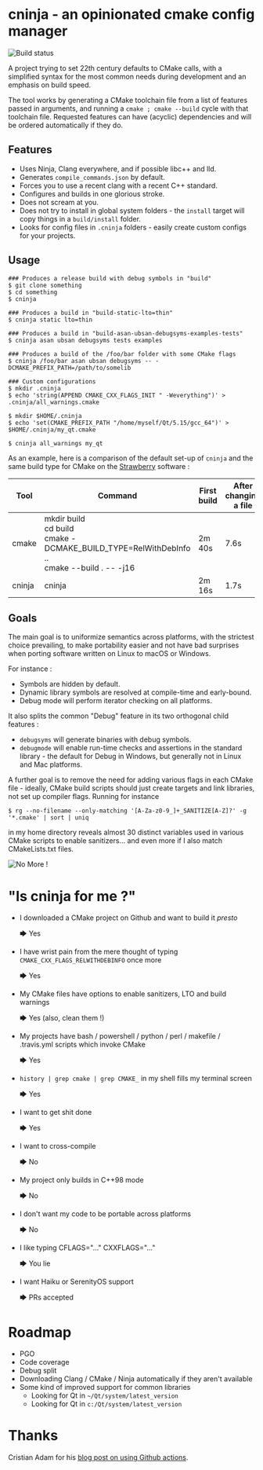 # cninja - an opinionated cmake config manager
![Build status](https://github.com/jcelerier/cninja/workflows/Build/badge.svg)

A project trying to set 22th century defaults to CMake calls, with a simplified syntax for the most common needs during development and an emphasis on build speed.

The tool works by generating a CMake toolchain file from a list of features passed in arguments, and running a `cmake ; cmake --build` cycle with that toolchain file. Requested features can have (acyclic) dependencies and will be ordered automatically if they do.

## Features

- Uses Ninja, Clang everywhere, and if possible libc++ and lld.
- Generates `compile_commands.json` by default.
- Forces you to use a recent clang with a recent C++ standard.
- Configures and builds in one glorious stroke.
- Does not scream at you.
- Does not try to install in global system folders - the `install` target will copy things in a `build/install` folder.
- Looks for config files in `.cninja` folders - easily create custom configs for your projects. 

## Usage

    ### Produces a release build with debug symbols in "build"
    $ git clone something
    $ cd something
    $ cninja

    ### Produces a build in "build-static-lto=thin"
    $ cninja static lto=thin

    ### Produces a build in "build-asan-ubsan-debugsyms-examples-tests"
    $ cninja asan ubsan debugsyms tests examples
    
    ### Produces a build of the /foo/bar folder with some CMake flags
    $ cninja /foo/bar asan ubsan debugsyms -- -DCMAKE_PREFIX_PATH=/path/to/somelib
    
    ### Custom configurations 
    $ mkdir .cninja
    $ echo 'string(APPEND CMAKE_CXX_FLAGS_INIT " -Weverything")' > .cninja/all_warnings.cmake
    
    $ mkdir $HOME/.cninja
    $ echo 'set(CMAKE_PREFIX_PATH "/home/myself/Qt/5.15/gcc_64")' > $HOME/.cninja/my_qt.cmake
    
    $ cninja all_warnings my_qt
    

As an example, here is a comparison of the default set-up of `cninja` and the same build type for CMake on the [Strawberry](https://github.com/strawberrymusicplayer/strawberry) software : 

| Tool   | Command                                                                 | First build | After changing a file |
|--------|-------------------------------------------------------------------------|-------------|-----------------------|
| cmake  | mkdir build<br> cd build<br> cmake -DCMAKE_BUILD_TYPE=RelWithDebInfo ..<br>cmake --build . -- -j16   | 2m 40s      | 7.6s                  |
| cninja | cninja                                                                  |  2m 16s     | 1.7s                  |


## Goals

The main goal is to uniformize semantics across platforms, with the strictest choice prevailing, to make portability easier and not have bad surprises when porting software written on Linux to macOS or Windows.

For instance :
 * Symbols are hidden by default.
 * Dynamic library symbols are resolved at compile-time and early-bound.
 * Debug mode will perform iterator checking on all platforms.

It also splits the common "Debug" feature in its two orthogonal child features :
 * `debugsyms` will generate binaries with debug symbols.
 * `debugmode` will enable run-time checks and assertions in the standard library - the default for Debug in Windows, but generally not in Linux and Mac platforms.

A further goal is to remove the need for adding various flags in each CMake file - ideally, CMake build scripts should just create targets and link libraries, not set up compiler flags. 
Running for instance 

    $ rg --no-filename --only-matching '[A-Za-z0-9_]+_SANITIZE[A-Z]?' -g '*.cmake' | sort | uniq

in my home directory reveals almost 30 distinct variables used in various CMake scripts to enable sanitizers... and even more if I also match CMakeLists.txt files. 

![No More !](https://66.media.tumblr.com/1e058c57c5907d24aa2a8508fe533fdc/tumblr_mx3vrl8ge41qjoke8o2_250.gif)

# "Is cninja for me ?"

- I downloaded a CMake project on Github and want to build it *presto*

  🡆 Yes

- I have wrist pain from the mere thought of typing `CMAKE_CXX_FLAGS_RELWITHDEBINFO` once more

  🡆 Yes

- My CMake files have options to enable sanitizers, LTO and build warnings

  🡆 Yes (also, clean them !)

- My projects have bash / powershell / python / perl / makefile / .travis.yml scripts which invoke CMake

  🡆 Yes
  
- `history | grep cmake | grep CMAKE_` in my shell fills my terminal screen

  🡆 Yes

- I want to get shit done

  🡆 Yes

- I want to cross-compile

  🡆 No

- My project only builds in C++98 mode

  🡆 No

- I don't want my code to be portable across platforms

  🡆 No

- I like typing CFLAGS="..." CXXFLAGS="..."

  🡆 You lie

- I want Haiku or SerenityOS support

  🡆 PRs accepted

# Roadmap

- PGO
- Code coverage
- Debug split
- Downloading Clang / CMake / Ninja automatically if they aren't available
- Some kind of improved support for common libraries
    - Looking for Qt in `~/Qt/system/latest_version`
    - Looking for Qt in `c:/Qt/system/latest_version`

# Thanks

Cristian Adam for his [blog post on using Github actions](https://cristianadam.eu/20191222/using-github-actions-with-c-plus-plus-and-cmake/).
